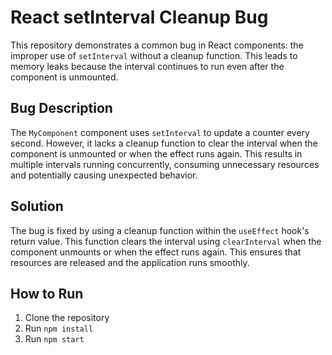 # React setInterval Cleanup Bug

This repository demonstrates a common bug in React components: the improper use of `setInterval` without a cleanup function. This leads to memory leaks because the interval continues to run even after the component is unmounted.

## Bug Description
The `MyComponent` component uses `setInterval` to update a counter every second. However, it lacks a cleanup function to clear the interval when the component is unmounted or when the effect runs again. This results in multiple intervals running concurrently, consuming unnecessary resources and potentially causing unexpected behavior.

## Solution
The bug is fixed by using a cleanup function within the `useEffect` hook's return value. This function clears the interval using `clearInterval` when the component unmounts or when the effect runs again. This ensures that resources are released and the application runs smoothly.

## How to Run
1. Clone the repository
2. Run `npm install`
3. Run `npm start`